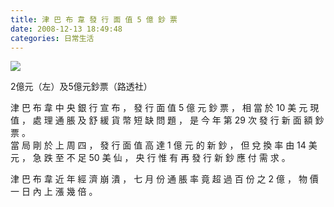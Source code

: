 ```yaml
---
title: 津 巴 布 韋 發 行 面 值 5 億 鈔 票
date: 2008-12-13 18:49:48
categories: 日常生活
---
```







[![](http://www.rthk.org.hk/APSuppics/mfile_55_545067_1.jpg)](http://www.rthk.org.hk/rthk/news/expressnews/20081213/news_20081213_55_545067.htm)

2億元（左）及5億元鈔票（路透社）





 津 巴 布 韋 中 央 銀 行 宣 布 ， 發 行 面 值 5 億 元 鈔 票 ， 相 當 於 10 美 元 現 值 ， 處 理 通 脹 及 舒 緩 貨 幣 短 缺 問 題 ， 是 今 年 第 29 次 發 行 新 面 額 鈔 票 。  
當 局 剛 於 上 周 四 ， 發 行 面 值 高 達 1 億 元 的 新 鈔 ， 但 兌 換 率 由 14 美 元 ， 急 跌 至 不 足 50 美 仙 ， 央 行 惟 有 再 發 行 新 鈔 應 付 需 求 。  
  
津 巴 布 韋 近 年 經 濟 崩 潰 ， 七 月 份 通 脹 率 竟 超 過 百 份 之 2 億 ， 物 價 一 日 內 上 漲 幾 倍 。   
  

